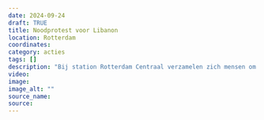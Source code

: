 ```yaml
---
date: 2024-09-24
draft: TRUE
title: Noodprotest voor Libanon
location: Rotterdam
coordinates: 
category: acties
tags: []
description: "Bij station Rotterdam Centraal verzamelen zich mensen om te protesteren tegen de zionistische aanvallen op Libanon. "
video: 
image: 
image_alt: ""
source_name: 
source: 
---
```

